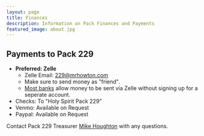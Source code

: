 ```yaml
---
layout: page
title: Finances
description: Information on Pack Finances and Payments
featured_image: about.jpg
---
```


## Payments to Pack 229

* **Preferred: Zelle**
  * Zelle Email: 229@mrhowton.com
  * Make sure to send money as "friend".
  * [Most banks](https://www.zellepay.com/get-started) allow money to be sent via Zelle without signing up for a seperate account.
* Checks: To "Holy Spirit Pack 229"
* Venmo: Available on Request
* Paypal: Available on Request

Contact Pack 229 Treasurer [Mike Houghton](mailto:229@mrhowton.com) with any questions.
